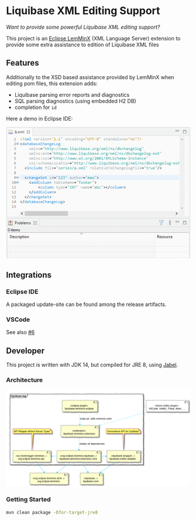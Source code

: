 # Liquibase XML Editing Support

_Want to provide some powerful Liquibase XML editing support?_

This project is an [Eclipse LemMinX](https://github.com/eclipse/lemminx) (XML Language Server) extension to provide some extra assistance to edition of Liquibase XML files

## Features

Additionally to the XSD based assistance provided by LemMinX when editing pom files, this extension adds:

- Liquibase parsing error reports and diagnostics
- SQL parsing diagnostics (using embedded H2 DB)
- completion for `id`

Here a demo in Eclipse IDE:

![](images/liquibase-lsp-eclipse.gif)

## Integrations

### Eclipse IDE

A packaged update-site can be found among the release artifacts.

### VSCode

See also [#6](/../../issues/6)

## Developer

This project is written with JDK 14, but compiled for JRE 8, using [Jabel](https://github.com/bsideup/jabel).

### Architecture

![](images/liquibase-lsp-architecture.png)

### Getting Started

```Bash
mvn clean package -Dfor-target-jre8
```